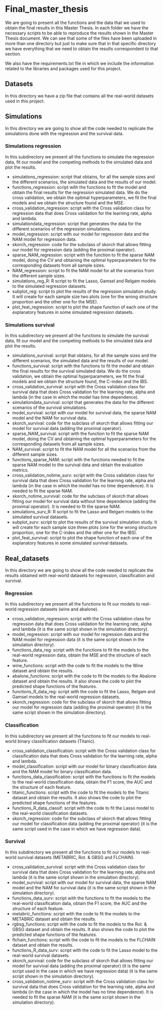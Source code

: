 # Final_master_thesis

We are going to present all the functions and the data that we used to obtain the final results in this Master Thesis. In each folder we have the necessary scripts to be able to reproduce the results shown in the Master Thesis document. We can see that some of the files have been uploaded in more than one directory but just to make sure that in that specific directory we have everything that we need to obtain the results correspondent to that section.

We also have the requirements.txt file in which we include the information related to the libraries and packages used for this project.

## Datasets

In this directory we have a zip file that contains all the real-world datasets used in this project.

## Simulations

In this directory we are going to show all the code needed to replicate the simulations done with the regression and the survival data.

### Simulations regression

In this subdirectory we present all the functions to simulate the regression data, fit our model and the competing methods to the simulated data and plot the results.

  * simulations_regression: script that obtains, for all the sample sizes and the different scenarios, the simulated data and the results of our model.
  * functions_regression: script with the functions to fit the model and obtain the final results for the regression simulated data. We do the cross validation, we obtain the optimal hyperparameters, we fit the final models and we obtain the structure found and the MSE.
  * cross_validation_regression: script with the Cross validation class for regression data that does Cross validation for the learning rate, alpha and lambda.
  * simulationdata_regression: script that generates the data for the different scenarios of the regression simulations.
  * model_regression: script with our model for regression data and the NAM model for regression data.
  * skorch_regression: code for the subclass of skorch that allows fitting our model for regression data (adding the proximal operator).
  * sparse_NAM_regression: script with the function to fit the sparse NAM model, doing the CV and obtaining the optimal hyperparameters for the corresponding datasets from all sample sizes.
  * NAM_regression: script to fit the NAM model for all the scenarios from the different sample sizes.
  * simulations_reg_R: R script to fit the Lasso, Gamsel and Relgam models to the simulated regression datasets.
  * subplot_reg: script to plot the results of the regression simulation study. It will create for each sample size two plots (one for the wrong structure proportion and the other one for the MSE).
  * plot_feat_regression: script to plot the shape function of each one of the explanatory features in some simulated regression datasets.


### Simulations survival

In this subdirectory we present all the functions to simulate the survival data, fit our model and the competing methods to the simulated data and plot the results.

  * simulations_survival: script that obtains, for all the sample sizes and the different scenarios, the simulated data and the results of our model.
  * functions_survival: script with the functions to fit the model and obtain the final results for the survival simulated data. We do the cross validation, we obtain the optimal hyperparameters, we fit the final models and we obtain the structure found, the C-index and the IBS.
  * cross_validation_survival: script with the Cross validation class for survival data that does Cross validation for the learning rate, alpha and lambda (in the case in which the model has time dependence).
  * simulationdata_survival: script that generates the data for the different scenarios of the survival simulations.
  * model_survival: script with our model for survival data, the sparse NAM model and the NAM for survival data.
  * skorch_survival: code for the subclass of skorch that allows fitting our model for survival data (adding the proximal operator).
  * sparse_NAM_survival: script with the function to fit the sparse NAM model, doing the CV and obtaining the optimal hyperparameters for the corresponding datasets from all sample sizes.
  * NAM_survival: script to fit the NAM model for all the scenarios from the different sample sizes.
  * functions_sparse_NAM: script with the functions needed to fit the sparse NAM model to the survival data and obtain the evaluation metrics.
  * cross_validation_notime_surv: script with the Cross validation class for survival data that does Cross validation for the learning rate, alpha and lambda (in the case in which the model has no time dependence). It is needed to fit the sparse NAM.
  * skorch_notime_survival: code for the subclass of skorch that allows fitting our model for survival data without time dependence (adding the proximal operator). It is needed to fit the sparse NAM.
  * simulations_surv_R: R script to fit the Lasso and Relgam models to the simulated survival datasets.
  * subplot_surv: script to plot the results of the survival simulation study. It will create for each sample size three plots (one for the wrong structure proportion, one for the C-index and the other one for the IBS).
  * plot_feat_survival:  script to plot the shape function of each one of the explanatory features in some simulated survival datasets.


## Real_datasets

In this directory we are going to show all the code needed to replicate the results obtained with real-world datasets for regression, classification and survival.


### Regression

In this subdirectory we present all the functions to fit our models to real-world regression datasets (wine and abalone).

  * cross_validation_regression: script with the Cross validation class for regression data that does Cross validation for the learning rate, alpha and lambda (it is the same script shown in the simulation directory).
  * model_regression: script with our model for regression data and the NAM model for regression data (it is the same script shown in the simulation directory).
  * functions_data_reg: script with the functions to fit the models to the real-world regression data, obtain the MSE and the structure of each feature.
  * wine_functions: script with the code to fit the models to the Wine dataset and obtain the results.
  * abalone_functions: script with the code to fit the models to the Abalone dataset and obtain the results. It also shows the code to plot the predicted shape functions of the features.
  * functions_R_data_reg: script with the code to fit the Lasso, Relgam and Gamsel models to the real-world regression datasets.
  * skorch_regression: code for the subclass of skorch that allows fitting our model for regression data (adding the proximal operator) (it is the same script shown in the simulation directory).

### Classification

In this subdirectory we present all the functions to fit our models to real-world binary classification datasets (Titanic).

  * cross_validation_classification: script with the Cross validation class for classification data that does Cross validation for the learning rate, alpha and lambda.
  * model_classification: script with our model for binary classification data and the NAM model for binary classification data.
  * functions_data_classification: script with the functions to fit the models to the real-world classification data, obtain the F1 score, the AUC and the structure of each feature.
  * titanic_functions: script with the code to fit the models to the Titanic dataset and obtain the results. It also shows the code to plot the predicted shape functions of the features.
  * functions_R_data_classif: script with the code to fit the Lasso model to the real-world classification datasets.
  * skorch_regression: code for the subclass of skorch that allows fitting our model for classification data (adding the proximal operator) (it is the same script used in the case in which we have regression data).

### Survival

In this subdirectory we present all the functions to fit our models to real-world survival datasets (METABRIC, Rot. & GBSG and FLCHAIN).

  * cross_validation_survival: script with the Cross validation class for survival data that does Cross validation for the learning rate, alpha and lambda (it is the same script shown in the simulation directory).
  * model_survival: script with our model for survival data, the sparse NAM model and the NAM for survival data (it is the same script shown in the simulation directory).
  * functions_data_surv: script with the functions to fit the models to the real-world classification data, obtain the F1 score, the AUC and the structure of each feature.
  * metabric_functions: script with the code to fit the models to the METABRIC dataset and obtain the results.
  * rgbsg_functions: script with the code to fit the models to the Rot. & GBSG dataset and obtain the results. It also shows the code to plot the predicted shape functions of the features.
  * flchain_functions: script with the code to fit the models to the FLCHAIN dataset and obtain the results. 
  * functions_R_data_surv: script with the code to fit the Lasso model to the real-world survival datasets.
  * skorch_survival: code for the subclass of skorch that allows fitting our model for survival data (adding the proximal operator) (it is the same script used in the case in which we have regression data) (it is the same script shown in the simulation directory).
  * cross_validation_notime_surv: script with the Cross validation class for survival data that does Cross validation for the learning rate, alpha and lambda (in the case in which the model has no time dependence). It is needed to fit the sparse NAM (it is the same script shown in the simulation directory).






